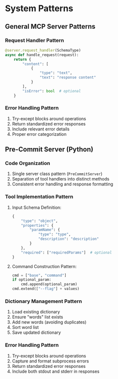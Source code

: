 # System Patterns

## General MCP Server Patterns
### Request Handler Pattern
```python
@server.request_handler(SchemaType)
async def handle_request(request):
    return {
        "content": [
            {
                "type": "text",
                "text": "response content"
            }
        ],
        "isError": bool  # optional
    }
```

### Error Handling Pattern
1. Try-except blocks around operations
2. Return standardized error responses
3. Include relevant error details
4. Proper error categorization

## Pre-Commit Server (Python)
### Code Organization
1. Single server class pattern (`PreCommitServer`)
2. Separation of tool handlers into distinct methods
3. Consistent error handling and response formatting

### Tool Implementation Pattern
1. Input Schema Definition:
   ```python
   {
       "type": "object",
       "properties": {
           "paramName": {
               "type": "type",
               "description": "description"
           }
       },
       "required": ["requiredParams"]  # optional
   }
   ```

2. Command Construction Pattern:
   ```python
   cmd = ["base", "command"]
   if optional_param:
       cmd.append(optional_param)
   cmd.extend(["--flag"] + values)
   ```

### Dictionary Management Pattern
1. Load existing dictionary
2. Ensure "words" list exists
3. Add new words (avoiding duplicates)
4. Sort word list
5. Save updated dictionary

### Error Handling Pattern
1. Try-except blocks around operations
2. Capture and format subprocess errors
3. Return standardized error responses
4. Include both stdout and stderr in responses